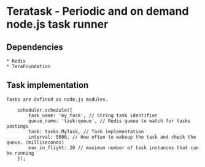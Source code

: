 # Teratask - Periodic and on demand node.js task runner


## Dependencies

    * Redis
    * TeraFoundation

## Task implementation

    Tasks are defined as node.js modules.

```
    scheduler.schedule({
        task_name: 'my_task', // String task identifier
        queue_name: 'task:queue', // Redis queue to watch for tasks postings
        task: tasks.MyTask, // Task implementation 
        interval: 5000, // How often to wakeup the task and check the queue. (milliseconds)
        max_in_flight: 20 // maximum number of task instances that can be running
    }); 
```